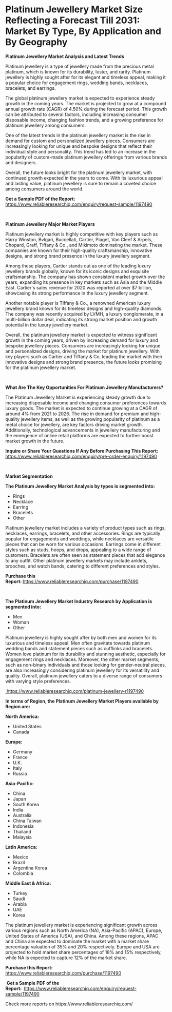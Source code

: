 <p><h1>Platinum Jewellery Market Size Reflecting a Forecast Till 2031: Market By Type, By Application and By Geography</h1></p><p><strong>Platinum Jewellery Market Analysis and Latest Trends</strong></p>
<p><p>Platinum jewellery is a type of jewellery made from the precious metal platinum, which is known for its durability, luster, and rarity. Platinum jewellery is highly sought after for its elegant and timeless appeal, making it a popular choice for engagement rings, wedding bands, necklaces, bracelets, and earrings.</p><p>The global platinum jewellery market is expected to experience steady growth in the coming years. The market is projected to grow at a compound annual growth rate (CAGR) of 4.50% during the forecast period. This growth can be attributed to several factors, including increasing consumer disposable income, changing fashion trends, and a growing preference for platinum jewellery among consumers.</p><p>One of the latest trends in the platinum jewellery market is the rise in demand for custom and personalized jewellery pieces. Consumers are increasingly looking for unique and bespoke designs that reflect their individual style and personality. This trend has led to an increase in the popularity of custom-made platinum jewellery offerings from various brands and designers.</p><p>Overall, the future looks bright for the platinum jewellery market, with continued growth expected in the years to come. With its luxurious appeal and lasting value, platinum jewellery is sure to remain a coveted choice among consumers around the world.</p></p>
<p><strong>Get a Sample PDF of the Report:&nbsp;</strong> <a href="https://www.reliableresearchiq.com/enquiry/request-sample/1197490">https://www.reliableresearchiq.com/enquiry/request-sample/1197490</a></p>
<p>&nbsp;</p>
<p><strong>Platinum Jewellery Major Market Players</strong></p>
<p><p>Platinum jewellery market is highly competitive with key players such as Harry Winston, Bvlgari, Buccellati, Cartier, Piaget, Van Cleef & Arpels, Chopard, Graff, Tiffany & Co., and Mikimoto dominating the market. These companies are known for their high-quality craftsmanship, innovative designs, and strong brand presence in the luxury jewellery segment.</p><p>Among these players, Cartier stands out as one of the leading luxury jewellery brands globally, known for its iconic designs and exquisite craftsmanship. The company has shown consistent market growth over the years, expanding its presence in key markets such as Asia and the Middle East. Cartier's sales revenue for 2020 was reported at over $7 billion, showcasing its strong performance in the luxury jewellery segment.</p><p>Another notable player is Tiffany & Co., a renowned American luxury jewellery brand known for its timeless designs and high-quality diamonds. The company was recently acquired by LVMH, a luxury conglomerate, in a multi-billion dollar deal, indicating its strong market position and growth potential in the luxury jewellery market.</p><p>Overall, the platinum jewellery market is expected to witness significant growth in the coming years, driven by increasing demand for luxury and bespoke jewellery pieces. Consumers are increasingly looking for unique and personalized designs, driving the market for platinum jewellery. With key players such as Cartier and Tiffany & Co. leading the market with their innovative designs and strong brand presence, the future looks promising for the platinum jewellery market.</p></p>
<p>&nbsp;</p>
<p><strong>What Are The Key Opportunities For Platinum Jewellery Manufacturers?</strong></p>
<p><p>The Platinum Jewellery Market is experiencing steady growth due to increasing disposable income and changing consumer preferences towards luxury goods. The market is expected to continue growing at a CAGR of around 4% from 2021 to 2026. The rise in demand for premium and high-quality jewellery items, as well as the growing popularity of platinum as a metal choice for jewellery, are key factors driving market growth. Additionally, technological advancements in jewellery manufacturing and the emergence of online retail platforms are expected to further boost market growth in the future.</p></p>
<p><strong>Inquire or Share Your Questions If Any Before Purchasing This Report:</strong> <a href="https://www.reliableresearchiq.com/enquiry/pre-order-enquiry/1197490">https://www.reliableresearchiq.com/enquiry/pre-order-enquiry/1197490</a></p>
<p>&nbsp;</p>
<p><strong>Market Segmentation</strong></p>
<p><strong>The Platinum Jewellery Market Analysis by types is segmented into:</strong></p>
<p><ul><li>Rings</li><li>Necklace</li><li>Earring</li><li>Bracelets</li><li>Other</li></ul></p>
<p><p>Platinum jewellery market includes a variety of product types such as rings, necklaces, earrings, bracelets, and other accessories. Rings are typically popular for engagements and weddings, while necklaces are versatile pieces that can be worn for various occasions. Earrings come in different styles such as studs, hoops, and drops, appealing to a wide range of customers. Bracelets are often seen as statement pieces that add elegance to any outfit. Other platinum jewellery markets may include anklets, brooches, and watch bands, catering to different preferences and styles.</p></p>
<p><strong>Purchase this Report:&nbsp;</strong><a href="https://www.reliableresearchiq.com/purchase/1197490">https://www.reliableresearchiq.com/purchase/1197490</a></p>
<p>&nbsp;</p>
<p><strong>The Platinum Jewellery Market Industry Research by Application is segmented into:</strong></p>
<p><ul><li>Men</li><li>Woman</li><li>Other</li></ul></p>
<p><p>Platinum jewellery is highly sought after by both men and women for its luxurious and timeless appeal. Men often gravitate towards platinum wedding bands and statement pieces such as cufflinks and bracelets. Women love platinum for its durability and stunning aesthetic, especially for engagement rings and necklaces. Moreover, the other market segments, such as non-binary individuals and those looking for gender-neutral pieces, are also increasingly considering platinum jewellery for its versatility and quality. Overall, platinum jewellery caters to a diverse range of consumers with varying style preferences.</p></p>
<p><a href="https://www.reliableresearchiq.com/platinum-jewellery-r1197490">&nbsp;https://www.reliableresearchiq.com/platinum-jewellery-r1197490</a></p>
<p><strong>In terms of Region, the Platinum Jewellery Market Players available by Region are:</strong></p>
<p>
    <p> <strong> North America: </strong>
        <ul>
            <li>United States</li>
            <li>Canada</li>
        </ul>
        </p> 
    <p> <strong> Europe: </strong>
        <ul>
            <li>Germany</li>
            <li>France</li>
            <li>U.K.</li>
            <li>Italy</li>
            <li>Russia</li>
        </ul>
        </p> 
    <p> <strong> Asia-Pacific: </strong>
        <ul>
            <li>China</li>
            <li>Japan</li>
            <li>South Korea</li>
            <li>India</li>
            <li>Australia</li>
            <li>China Taiwan</li>
            <li>Indonesia</li>
            <li>Thailand</li>
            <li>Malaysia</li>
        </ul>
        </p> 
    <p> <strong> Latin America: </strong>
        <ul>
            <li>Mexico</li>
            <li>Brazil</li>
            <li>Argentina Korea</li>
            <li>Colombia</li>
        </ul>
        </p> 
    <p> <strong> Middle East & Africa: </strong>
        <ul>
            <li>Turkey</li>
            <li>Saudi</li>
            <li>Arabia</li>
            <li>UAE</li>
            <li>Korea</li>
        </ul>
    </p>
    </p>
<p><p>The platinum jewellery market is experiencing significant growth across various regions such as North America (NA), Asia-Pacific (APAC), Europe, United States of America (USA), and China. Among these regions, APAC and China are expected to dominate the market with a market share percentage valuation of 35% and 20% respectively. Europe and USA are projected to hold market share percentages of 18% and 15% respectively, while NA is expected to capture 12% of the market share.</p></p>
<p><strong>Purchase this Report: </strong><a href="https://www.reliableresearchiq.com/purchase/1197490">https://www.reliableresearchiq.com/purchase/1197490</a></p>
<p>&nbsp;<strong>Get a Sample PDF of the Report:&nbsp;&nbsp;</strong><a href="https://www.reliableresearchiq.com/enquiry/request-sample/1197490">https://www.reliableresearchiq.com/enquiry/request-sample/1197490</a></p>
<p><strong></strong></p>
<p>Check more reports on https://www.reliableresearchiq.com/</p>